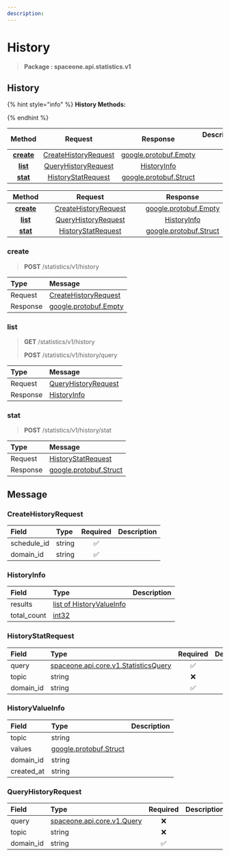 ```yaml
---
description:  
---
```

# History

>  **Package : spaceone.api.statistics.v1**

## History

{% hint style="info" %}
**History Methods:**

{%  endhint %}


| Method | Request | Response | Description &nbsp; &nbsp; &nbsp; &nbsp; &nbsp; &nbsp; &nbsp; &nbsp; &nbsp; &nbsp; &nbsp; |
| :-----: | :--------: | :--------: | :-------------------- |
| [**create**](history.md#create)|   [CreateHistoryRequest](history.md#createhistoryrequest) |  [google.protobuf.Empty](https://github.com/protocolbuffers/protobuf/blob/master/src/google/protobuf/empty.proto)|  |
| [**list**](history.md#list)|   [QueryHistoryRequest](history.md#queryhistoryrequest) |   [HistoryInfo](history.md#historyinfo) |  |
| [**stat**](history.md#stat)|   [HistoryStatRequest](history.md#historystatrequest) |  [google.protobuf.Struct](https://github.com/protocolbuffers/protobuf/blob/master/src/google/protobuf/struct.proto)|  |TEST

| Method | Request | Response | Description &nbsp; &nbsp; &nbsp; &nbsp; &nbsp; &nbsp; &nbsp; &nbsp; &nbsp; &nbsp; &nbsp; |
| :-----: | :--------: | :--------: | :-------------------- |
|<div style="width:70px; text-align:center;">  [**create**](history.md#create) </div> | <div style="width:200px; text-align:center;">    [CreateHistoryRequest](history.md#createhistoryrequest)  </div> | <div style="width:200px; text-align:center;">  [google.protobuf.Empty](https://github.com/protocolbuffers/protobuf/blob/master/src/google/protobuf/empty.proto) </div> | <div style="width:400px;">  </div> |
|<div style="width:70px; text-align:center;">  [**list**](history.md#list) </div> | <div style="width:200px; text-align:center;">    [QueryHistoryRequest](history.md#queryhistoryrequest)  </div> | <div style="width:200px; text-align:center;">   [HistoryInfo](history.md#historyinfo)  </div> | <div style="width:400px;">  </div> |
|<div style="width:70px; text-align:center;">  [**stat**](history.md#stat) </div> | <div style="width:200px; text-align:center;">    [HistoryStatRequest](history.md#historystatrequest)  </div> | <div style="width:200px; text-align:center;">  [google.protobuf.Struct](https://github.com/protocolbuffers/protobuf/blob/master/src/google/protobuf/struct.proto) </div> | <div style="width:400px;">  </div> | 
 

 
### create
> **POST** /statistics/v1/history
>


| Type | Message |
| :--- | :--- |
| Request | [CreateHistoryRequest](history.md#createhistoryrequest) |
| Response | [google.protobuf.Empty](https://github.com/protocolbuffers/protobuf/blob/master/src/google/protobuf/empty.proto) |
 
 

 
### list
> **GET** /statistics/v1/history
>
> **POST** /statistics/v1/history/query



| Type | Message |
| :--- | :--- |
| Request | [QueryHistoryRequest](history.md#queryhistoryrequest) |
| Response |  [HistoryInfo](history.md#historyinfo)  |
 
 

 
### stat
> **POST** /statistics/v1/history/stat
>


| Type | Message |
| :--- | :--- |
| Request | [HistoryStatRequest](history.md#historystatrequest) |
| Response | [google.protobuf.Struct](https://github.com/protocolbuffers/protobuf/blob/master/src/google/protobuf/struct.proto) |


## 

## Message

### CreateHistoryRequest
| Field | Type | Required | Description |
| :--- | :--- | :---: | :--- |
| schedule_id |string|✅| |
| domain_id |string|✅| |

### HistoryInfo
| Field | Type |  Description |
| :--- | :--- | :--- |
| results |[list of HistoryValueInfo](history.md#historyvalueinfo) | |
| total_count |[int32](https://github.com/protocolbuffers/protobuf/blob/master/src/google/protobuf/type.proto) | |

### HistoryStatRequest
| Field | Type | Required | Description |
| :--- | :--- | :---: | :--- |
| query |[spaceone.api.core.v1.StatisticsQuery](https://spaceone-dev.gitbook.io/api-reference/common-v1/statistics-query)|✅| |
| topic |string|❌| |
| domain_id |string|✅| |

### HistoryValueInfo
| Field | Type |  Description |
| :--- | :--- | :--- |
| topic |string | |
| values |[google.protobuf.Struct](https://github.com/protocolbuffers/protobuf/blob/master/src/google/protobuf/struct.proto) | |
| domain_id |string | |
| created_at |string | |

### QueryHistoryRequest
| Field | Type | Required | Description |
| :--- | :--- | :---: | :--- |
| query |[spaceone.api.core.v1.Query](https://spaceone-dev.gitbook.io/api-reference/common-v1/search-query)|❌| |
| topic |string|❌| |
| domain_id |string|✅| |
